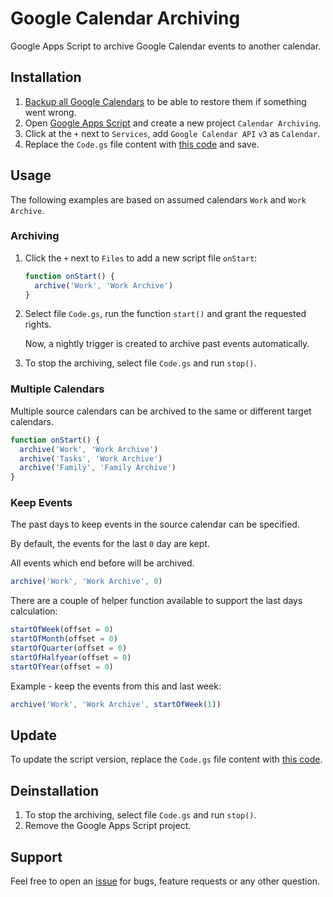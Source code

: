 # Google Calendar Archiving

Google Apps Script to archive Google Calendar events to another calendar.

## Installation

1. [Backup all Google Calendars](https://calendar.google.com/calendar/u/0/r/settings/export) to be able to restore them if something went wrong.
2. Open [Google Apps Script](https://script.google.com/) and create a new project `Calendar Archiving`.
3. Click at the `+` next to `Services`, add `Google Calendar API` `v3` as `Calendar`.
4. Replace the `Code.gs` file content with [this code](dist/Code.gs) and save.

## Usage

The following examples are based on assumed calendars `Work` and `Work Archive`.

### Archiving

1. Click the `+` next to `Files` to add a new script file `onStart`:

    ```js
    function onStart() {
      archive('Work', 'Work Archive')
    }
    ```

2. Select file `Code.gs`, run the function `start()` and grant the requested rights.

   Now, a nightly trigger is created to archive past events automatically.

3. To stop the archiving, select file `Code.gs` and run `stop()`.

### Multiple Calendars

Multiple source calendars can be archived to the same or different target calendars.

```js
function onStart() {
  archive('Work', 'Work Archive')
  archive('Tasks', 'Work Archive')
  archive('Family', 'Family Archive')
}
```

### Keep Events

The past days to keep events in the source calendar can be specified.

By default, the events for the last `0` day are kept.

All events which end before will be archived.

```js
archive('Work', 'Work Archive', 0)
```

There are a couple of helper function available to support the last days calculation:

```js
startOfWeek(offset = 0)       
startOfMonth(offset = 0)
startOfQuarter(offset = 0)
startOfHalfyear(offset = 0)
startOfYear(offset = 0)
```

Example - keep the events from this and last week:

```js
archive('Work', 'Work Archive', startOfWeek(1))
```

## Update

To update the script version, replace the `Code.gs` file content with [this code](dist/Code.gs).

## Deinstallation

1. To stop the archiving, select file `Code.gs` and run `stop()`.
2. Remove the Google Apps Script project.

## Support

Feel free to open an [issue](https://github.com/scriptPilot/google-calendar-archiving/issues) for bugs, feature requests or any other question.
